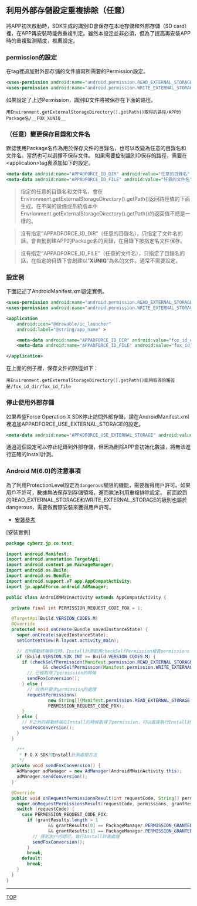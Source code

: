 ## 利用外部存儲設定重複排除（任意）

將APP初次啟動時，SDK生成的識別ID會保存在本地存儲和外部存儲（SD card）裡，在APP再安裝時能做重複判定。雖然本設定並非必須，但為了提高再安裝APP時的重複監測精度，推薦設定。

### permission的設定

在<manifest>tag裡追加對外部存儲的文件讀寫所需要的Permission設定。

```xml
<uses-permission android:name="android.permission.READ_EXTERNAL_STORAGE" /><uses-permission android:name="android.permission.WRITE_EXTERNAL_STORAGE" />
```

如果設定了上述Permission，識別ID文件將被保存在下面的路徑。

```
用Environment.getExternalStorageDirectory().getPath()取得的路徑/APP的Package名/__FOX_XUNIQ__
```

### （任意）變更保存目錄和文件名

默認使用Package名作為用於保存文件的目錄名，也可以改變為任意的目錄名和文件名。當然也可以選擇不保存文件。
如果需要控制識別ID保存的路徑，需要在&lt;application&gt;tag裏添加如下的設定。


```xml
<meta-data android:name="APPADFORCE_ID_DIR" android:value="任意的目錄名" />
<meta-data android:name="APPADFORCE_ID_FILE" android:value="任意的文件名" />
```

> 指定的任意的目錄名和文件名，會在Environment.getExternalStorageDirectory().getPath()返回路徑值的下面生成。在不同的設備或系統版本中Envrionment.getExternalStorageDirectory().getPath()的返回值不總是一樣的。<br>

> 沒有指定”APPADFORCE_ID_DIR”（任意的目錄名），只指定了文件名的話，會自動創建APP的Package名的目錄，在目錄下按指定名文件保存。<br>

> 沒有指定”APPADFORCE_ID_FILE”（任意的文件名），只指定了目錄名的話，在指定的目錄下會創建以”__XUNIQ__”為名的文件。通常不需要設定。


### 設定例

下面記述了AndroidManifest.xml設定實例。

```xml
<uses-permission android:name="android.permission.READ_EXTERNAL_STORAGE" /><uses-permission android:name="android.permission.WRITE_EXTERNAL_STORAGE" />

<application
	android:icon="@drawable/ic_launcher"
	android:label="@string/app_name" >

	<meta-data android:name="APPADFORCE_ID_DIR" android:value="fox_id_dir" />
	<meta-data android:name="APPADFORCE_ID_FILE" android:value="fox_id_file" />

</application>

```

在上面的例子裡，保存文件的路徑如下：

```
用Environment.getExternalStorageDirectory().getPath()能夠取得的路徑是/fox_id_dir/fox_id_file
```

### 停止使用外部存儲

如果希望Force Operation X SDK停止訪問外部存儲，請在AndroidManifest.xml裡追加APPADFORCE_USE_EXTERNAL_STORAGE的設定。
```xml
<meta-data android:name="APPADFORCE_USE_EXTERNAL_STORAGE" android:value="0" />
```

通過這個設定可以停止紀錄到外部存儲，但因為刪除APP會初始化數據，將無法進行正確的Install計測。


### Android M(6.0)的注意事項

為了利用ProtectionLevel設定為`dangerous`權限的機能，需要獲得用戶許可。如果用戶不許可，數據無法保存到存儲領域，進而無法利用重複排除設定。
前面說到的READ_EXTERNAL_STORAGE和WRITE_EXTERNAL_STORAGE的級別也屬於dangerous，需要做實際安裝來獲得用戶許可。


* [安裝參考](https://developer.android.com/training/permissions/requesting.html#perm-request)

[安裝實例]
```java
package cyberz.jp.co.test;

import android.Manifest;
import android.annotation.TargetApi;
import android.content.pm.PackageManager;
import android.os.Build;
import android.os.Bundle;
import android.support.v7.app.AppCompatActivity;
import jp.appAdForce.android.AdManager;

public class AndroidMMainActivity extends AppCompatActivity {

  private final int PERMISSION_REQUEST_CODE_FOX = 1;

  @TargetApi(Build.VERSION_CODES.M)
  @Override
  protected void onCreate(Bundle savedInstanceState) {
    super.onCreate(savedInstanceState);
    setContentView(R.layout.activity_main);

    // 在M移動終端執行時，Install計測前用checkSelfPermission檢查permissions
    if (Build.VERSION.SDK_INT >= Build.VERSION_CODES.M) {
      if (checkSelfPermission(Manifest.permission.READ_EXTERNAL_STORAGE) == PackageManager.PERMISSION_GRANTED
              && checkSelfPermission(Manifest.permission.WRITE_EXTERNAL_STORAGE) == PackageManager.PERMISSION_GRANTED) {
        // 已經取得了permission的時候
        sendFoxConversion();
      } else {
        // 向用戶要求permission的處理
        requestPermissions(
                new String[]{Manifest.permission.READ_EXTERNAL_STORAGE, Manifest.permission.WRITE_EXTERNAL_STORAGE},
                PERMISSION_REQUEST_CODE_FOX);
      }
    } else {
      // M之外的移動終端在Install的時候取得了permission，可以直接執行Install計測
      sendFoxConversion();
    }
  }

	/**
	 * F.O.X SDK的Install計測處理方法
	 */
  private void sendFoxConversion() {
    AdManager adManager = new AdManager(AndroidMMainActivity.this);
    adManager.sendConversion();
  }

  @Override
  public void onRequestPermissionsResult(int requestCode, String[] permissions, int[] grantResults) {
    super.onRequestPermissionsResult(requestCode, permissions, grantResults);
    switch (requestCode) {
      case PERMISSION_REQUEST_CODE_FOX:
        if (grantResults.length > 1
                && grantResults[0] == PackageManager.PERMISSION_GRANTED
                && grantResults[1] == PackageManager.PERMISSION_GRANTED) {
          // 得到用戶的認可，執行Install計測處理
          sendFoxConversion();
        }
        break;
      default:
        break;
    }
  }
}
```

---
[TOP](/3.x/lang/zh-tw/README.md)

